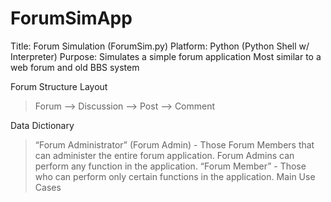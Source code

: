 ForumSimApp
===========

Title: Forum Simulation (ForumSim.py)
Platform: Python (Python Shell w/ Interpreter)
Purpose: Simulates a simple forum application
Most similar to a web forum and old BBS system

Forum Structure Layout
> Forum --> Discussion --> Post --> Comment

Data Dictionary
> “Forum Administrator” (Forum Admin) - Those Forum Members that can administer the entire forum application.
Forum Admins can perform any function in the application.
> “Forum Member” - Those who can perform only certain functions in the application.
Main Use Cases


